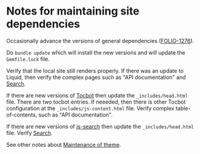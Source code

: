 # Notes for maintaining site dependencies

Occasionally advance the versions of general dependencies
([FOLIO-1276](https://issues.folio.org/browse/FOLIO-1276)).

Do `bundle update` which will install the new versions
and will update the `Gemfile.lock` file.

Verify that the local site still renders properly.
If there was an update to Liquid, then verify the complex pages
such as "API documentation" and [Search](maintain-search.md).

If there are new versions of [Tocbot](https://github.com/tscanlin/tocbot)
then update the `_includes/head.html` file. There are two tocbot entries.
If neeeded, then there is other Tocbot configuration at the
`_includes/js-content.html` file.
Verify complex table-of-contents, such as "API documentation".

If there are new versions of [js-search](https://github.com/bvaughn/js-search)
then update the `_includes/head.html` file.
Verify [Search](maintain-search.md).

See other notes about [Maintenance of theme](maintain-theme.md).

